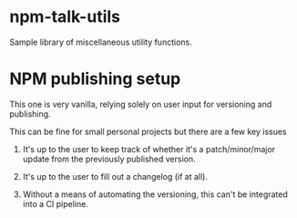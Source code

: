# npm-talk-utils

Sample library of miscellaneous utility functions.

# NPM publishing setup

This one is very vanilla, relying solely on user input for versioning and publishing.

This can be fine for small personal projects but there are a few key issues

1. It's up to the user to keep track of whether it's a patch/minor/major update
   from the previously published version.

2. It's up to the user to fill out a changelog (if at all).

3. Without a means of automating the versioning, this can't be integrated into
   a CI pipeline.
